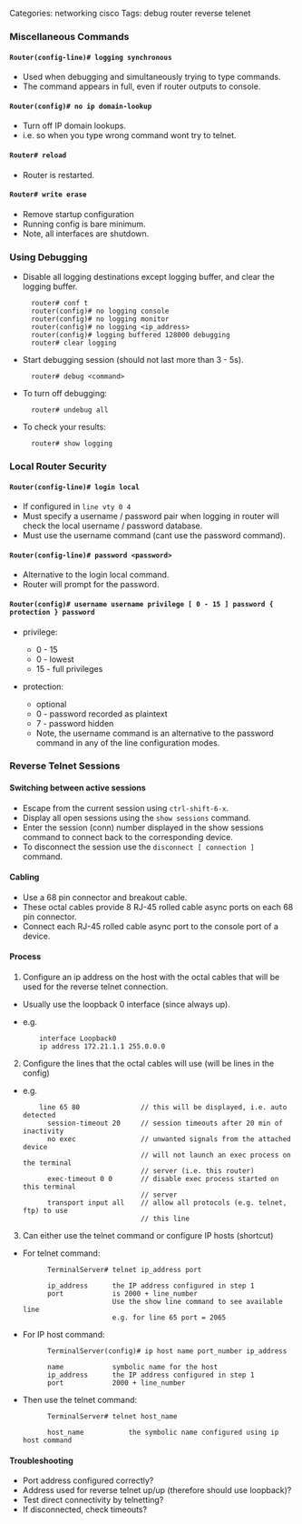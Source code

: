 Categories: networking 
            cisco
Tags: debug
      router
      reverse telenet

### Miscellaneous Commands ###

#### `Router(config-line)# logging synchronous`

- Used when debugging and simultaneously trying to type commands.
- The command appears in full, even if router outputs to console.

#### `Router(config)# no ip domain-lookup`

- Turn off IP domain lookups.
- i.e. so when you type wrong command wont try to telnet.

#### `Router# reload`

- Router is restarted.

#### `Router# write erase`

- Remove startup configuration
- Running config is bare minimum.
- Note, all interfaces are shutdown.

### Using Debugging

- Disable all logging destinations except logging buffer, and clear the logging buffer.

        router# conf t
        router(config)# no logging console
        router(config)# no logging monitor
        router(config)# no logging <ip_address>
        router(config)# logging buffered 128000 debugging
        router# clear logging

- Start debugging session (should not last more than 3 - 5s).

        router# debug <command>

- To turn off debugging:

        router# undebug all

- To check your results:

        router# show logging

### Local Router Security

#### `Router(config-line)# login local`

- If configured in `line vty 0 4`
- Must specify a username / password pair when logging in router will check the local username / password database.
- Must use the username command (cant use the password command).

#### `Router(config-line)# password <password>`

- Alternative to the login local command.
- Router will prompt for the password.

#### `Router(config)# username username privilege [ 0 - 15 ] password { protection } password`

- privilege:
  -  0 - 15
  - 0 - lowest
  - 15 - full privileges

- protection:
  - optional
  - 0 - password recorded as plaintext
  - 7 - password hidden
  - Note, the username command is an alternative to the password command in any of the line configuration modes.


### Reverse Telnet Sessions

#### Switching between active sessions

- Escape from the current session using `ctrl-shift-6-x`.
- Display all open sessions using the `show sessions` command.
- Enter the session (conn) number displayed in the show sessions command to connect back to the corresponding device.
- To disconnect the session use the `disconnect [ connection ]` command.

#### Cabling

- Use a 68 pin connector and breakout cable.
- These octal cables provide 8 RJ-45 rolled cable async ports on each 68 pin connector.
- Connect each RJ-45 rolled cable async port to the console port of a device.

#### Process

1. Configure an ip address on the host with the octal cables that will be used for the reverse telnet connection.
  - Usually use the loopback 0 interface (since always up).
  - e.g.

            interface Loopback0
            ip address 172.21.1.1 255.0.0.0

2. Configure the lines that the octal cables will use (will be lines in the config)
  - e.g.

            line 65 80               // this will be displayed, i.e. auto detected
              session-timeout 20     // session timeouts after 20 min of inactivity
              no exec                // unwanted signals from the attached device
                                     // will not launch an exec process on the terminal
                                     // server (i.e. this router)
              exec-timeout 0 0       // disable exec process started on this terminal
                                     // server
              transport input all    // allow all protocols (e.g. telnet, ftp) to use
                                     // this line

3. Can either use the telnet command or configure IP hosts (shortcut)
  - For telnet command:

              TerminalServer# telnet ip_address port
              
              ip_address      the IP address configured in step 1
              port            is 2000 + line_number
                              Use the show line command to see available line
                              e.g. for line 65 port = 2065

  - For IP host command:

              TerminalServer(config)# ip host name port_number ip_address
              
              name            symbolic name for the host
              ip_address      the IP address configured in step 1
              port            2000 + line_number

  - Then use the telnet command:

              TerminalServer# telnet host_name
              
              host_name           the symbolic name configured using ip host command

#### Troubleshooting ####

- Port address configured correctly?
- Address used for reverse telnet up/up (therefore should use loopback)?
- Test direct connectivity by telnetting?
- If disconnected, check timeouts?